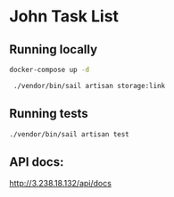 # John Task List

## Running locally

```bash
docker-compose up -d
```

```bash
 ./vendor/bin/sail artisan storage:link
```

## Running tests
```bash
./vendor/bin/sail artisan test
```

## API docs:

http://3.238.18.132/api/docs
